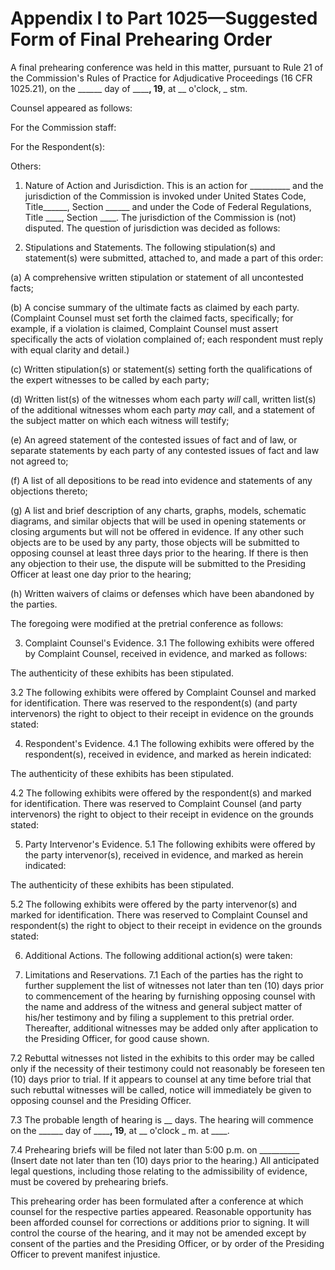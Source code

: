 # Appendix I to Part 1025—Suggested Form of Final Prehearing Order


A final prehearing conference was held in this matter, pursuant to Rule 21 of the Commission's Rules of Practice for Adjudicative Proceedings (16 CFR 1025.21), on the ______ day of ______, 19__, at __ o'clock, _ stm.


Counsel appeared as follows:


For the Commission staff:


For the Respondent(s):


Others:


1. Nature of Action and Jurisdiction. This is an action for __________ and the jurisdiction of the Commission is invoked under United States Code, Title______, Section ______ and under the Code of Federal Regulations, Title ____, Section ____. The jurisdiction of the Commission is (not) disputed. The question of jurisdiction was decided as follows:


2. Stipulations and Statements. The following stipulation(s) and statement(s) were submitted, attached to, and made a part of this order:


(a) A comprehensive written stipulation or statement of all uncontested facts;


(b) A concise summary of the ultimate facts as claimed by each party. (Complaint Counsel must set forth the claimed facts, specifically; for example, if a violation is claimed, Complaint Counsel must assert specifically the acts of violation complained of; each respondent must reply with equal clarity and detail.)


(c) Written stipulation(s) or statement(s) setting forth the qualifications of the expert witnesses to be called by each party;


(d) Written list(s) of the witnesses whom each party *will* call, written list(s) of the additional witnesses whom each party *may* call, and a statement of the subject matter on which each witness will testify;


(e) An agreed statement of the contested issues of fact and of law, or separate statements by each party of any contested issues of fact and law not agreed to;


(f) A list of all depositions to be read into evidence and statements of any objections thereto;


(g) A list and brief description of any charts, graphs, models, schematic diagrams, and similar objects that will be used in opening statements or closing arguments but will not be offered in evidence. If any other such objects are to be used by any party, those objects will be submitted to opposing counsel at least three days prior to the hearing. If there is then any objection to their use, the dispute will be submitted to the Presiding Officer at least one day prior to the hearing;


(h) Written waivers of claims or defenses which have been abandoned by the parties.


The foregoing were modified at the pretrial conference as follows:


3. Complaint Counsel's Evidence. 3.1 The following exhibits were offered by Complaint Counsel, received in evidence, and marked as follows:


The authenticity of these exhibits has been stipulated.


3.2 The following exhibits were offered by Complaint Counsel and marked for identification. There was reserved to the respondent(s) (and party intervenors) the right to object to their receipt in evidence on the grounds stated:


4. Respondent's Evidence. 4.1 The following exhibits were offered by the respondent(s), received in evidence, and marked as herein indicated:


The authenticity of these exhibits has been stipulated.


4.2 The following exhibits were offered by the respondent(s) and marked for identification. There was reserved to Complaint Counsel (and party intervenors) the right to object to their receipt in evidence on the grounds stated:


5. Party Intervenor's Evidence. 5.1 The following exhibits were offered by the party intervenor(s), received in evidence, and marked as herein indicated:


The authenticity of these exhibits has been stipulated.


5.2 The following exhibits were offered by the party intervenor(s) and marked for identification. There was reserved to Complaint Counsel and respondent(s) the right to object to their receipt in evidence on the grounds stated:


6. Additional Actions. The following additional action(s) were taken:


7. Limitations and Reservations. 7.1 Each of the parties has the right to further supplement the list of witnesses not later than ten (10) days prior to commencement of the hearing by furnishing opposing counsel with the name and address of the witness and general subject matter of his/her testimony and by filing a supplement to this pretrial order. Thereafter, additional witnesses may be added only after application to the Presiding Officer, for good cause shown.


7.2 Rebuttal witnesses not listed in the exhibits to this order may be called only if the necessity of their testimony could not reasonably be foreseen ten (10) days prior to trial. If it appears to counsel at any time before trial that such rebuttal witnesses will be called, notice will immediately be given to opposing counsel and the Presiding Officer.


7.3 The probable length of hearing is __ days. The hearing will commence on the ______ day of ______, 19__, at __ o'clock _ m. at ____.


7.4 Prehearing briefs will be filed not later than 5:00 p.m. on __________ (Insert date not later than ten (10) days prior to the hearing.) All anticipated legal questions, including those relating to the admissibility of evidence, must be covered by prehearing briefs.


This prehearing order has been formulated after a conference at which counsel for the respective parties appeared. Reasonable opportunity has been afforded counsel for corrections or additions prior to signing. It will control the course of the hearing, and it may not be amended except by consent of the parties and the Presiding Officer, or by order of the Presiding Officer to prevent manifest injustice.


